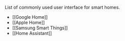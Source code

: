 List of commonly used user interface for smart homes.

- [[Google Home]]
- [[Apple Home]]
- [[Samsung Smart Things]] 
- [[Home Assistant]] 